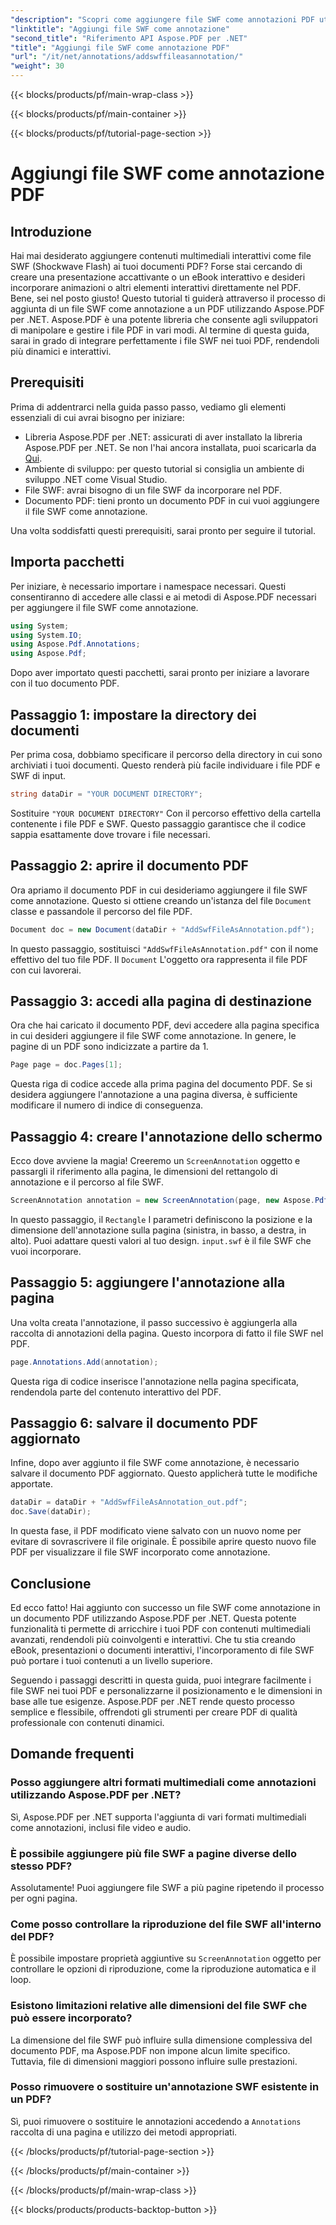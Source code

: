 ```yaml
---
"description": "Scopri come aggiungere file SWF come annotazioni PDF utilizzando Aspose.PDF per .NET. Arricchisci i tuoi PDF con contenuti multimediali interattivi con questo tutorial dettagliato."
"linktitle": "Aggiungi file SWF come annotazione"
"second_title": "Riferimento API Aspose.PDF per .NET"
"title": "Aggiungi file SWF come annotazione PDF"
"url": "/it/net/annotations/addswffileasannotation/"
"weight": 30
---
```


{{< blocks/products/pf/main-wrap-class >}}

{{< blocks/products/pf/main-container >}}

{{< blocks/products/pf/tutorial-page-section >}}

# Aggiungi file SWF come annotazione PDF

## Introduzione

Hai mai desiderato aggiungere contenuti multimediali interattivi come file SWF (Shockwave Flash) ai tuoi documenti PDF? Forse stai cercando di creare una presentazione accattivante o un eBook interattivo e desideri incorporare animazioni o altri elementi interattivi direttamente nel PDF. Bene, sei nel posto giusto! Questo tutorial ti guiderà attraverso il processo di aggiunta di un file SWF come annotazione a un PDF utilizzando Aspose.PDF per .NET. Aspose.PDF è una potente libreria che consente agli sviluppatori di manipolare e gestire i file PDF in vari modi. Al termine di questa guida, sarai in grado di integrare perfettamente i file SWF nei tuoi PDF, rendendoli più dinamici e interattivi.

## Prerequisiti

Prima di addentrarci nella guida passo passo, vediamo gli elementi essenziali di cui avrai bisogno per iniziare:

- Libreria Aspose.PDF per .NET: assicurati di aver installato la libreria Aspose.PDF per .NET. Se non l'hai ancora installata, puoi scaricarla da [Qui](https://releases.aspose.com/pdf/net/).
- Ambiente di sviluppo: per questo tutorial si consiglia un ambiente di sviluppo .NET come Visual Studio.
- File SWF: avrai bisogno di un file SWF da incorporare nel PDF.
- Documento PDF: tieni pronto un documento PDF in cui vuoi aggiungere il file SWF come annotazione.

Una volta soddisfatti questi prerequisiti, sarai pronto per seguire il tutorial.

## Importa pacchetti

Per iniziare, è necessario importare i namespace necessari. Questi consentiranno di accedere alle classi e ai metodi di Aspose.PDF necessari per aggiungere il file SWF come annotazione.

```csharp
using System;
using System.IO;
using Aspose.Pdf.Annotations;
using Aspose.Pdf;
```

Dopo aver importato questi pacchetti, sarai pronto per iniziare a lavorare con il tuo documento PDF.

## Passaggio 1: impostare la directory dei documenti

Per prima cosa, dobbiamo specificare il percorso della directory in cui sono archiviati i tuoi documenti. Questo renderà più facile individuare i file PDF e SWF di input.

```csharp
string dataDir = "YOUR DOCUMENT DIRECTORY";
```

Sostituire `"YOUR DOCUMENT DIRECTORY"` Con il percorso effettivo della cartella contenente i file PDF e SWF. Questo passaggio garantisce che il codice sappia esattamente dove trovare i file necessari.

## Passaggio 2: aprire il documento PDF

Ora apriamo il documento PDF in cui desideriamo aggiungere il file SWF come annotazione. Questo si ottiene creando un'istanza del file `Document` classe e passandole il percorso del file PDF.

```csharp
Document doc = new Document(dataDir + "AddSwfFileAsAnnotation.pdf");
```

In questo passaggio, sostituisci `"AddSwfFileAsAnnotation.pdf"` con il nome effettivo del tuo file PDF. Il `Document` L'oggetto ora rappresenta il file PDF con cui lavorerai.

## Passaggio 3: accedi alla pagina di destinazione

Ora che hai caricato il documento PDF, devi accedere alla pagina specifica in cui desideri aggiungere il file SWF come annotazione. In genere, le pagine di un PDF sono indicizzate a partire da 1.

```csharp
Page page = doc.Pages[1];
```

Questa riga di codice accede alla prima pagina del documento PDF. Se si desidera aggiungere l'annotazione a una pagina diversa, è sufficiente modificare il numero di indice di conseguenza.

## Passaggio 4: creare l'annotazione dello schermo

Ecco dove avviene la magia! Creeremo un `ScreenAnnotation` oggetto e passargli il riferimento alla pagina, le dimensioni del rettangolo di annotazione e il percorso al file SWF.

```csharp
ScreenAnnotation annotation = new ScreenAnnotation(page, new Aspose.Pdf.Rectangle(0, 400, 600, 700), dataDir + "input.swf");
```

In questo passaggio, il `Rectangle` I parametri definiscono la posizione e la dimensione dell'annotazione sulla pagina (sinistra, in basso, a destra, in alto). Puoi adattare questi valori al tuo design. `input.swf` è il file SWF che vuoi incorporare.

## Passaggio 5: aggiungere l'annotazione alla pagina

Una volta creata l'annotazione, il passo successivo è aggiungerla alla raccolta di annotazioni della pagina. Questo incorpora di fatto il file SWF nel PDF.

```csharp
page.Annotations.Add(annotation);
```

Questa riga di codice inserisce l'annotazione nella pagina specificata, rendendola parte del contenuto interattivo del PDF.

## Passaggio 6: salvare il documento PDF aggiornato

Infine, dopo aver aggiunto il file SWF come annotazione, è necessario salvare il documento PDF aggiornato. Questo applicherà tutte le modifiche apportate.

```csharp
dataDir = dataDir + "AddSwfFileAsAnnotation_out.pdf";
doc.Save(dataDir);
```

In questa fase, il PDF modificato viene salvato con un nuovo nome per evitare di sovrascrivere il file originale. È possibile aprire questo nuovo file PDF per visualizzare il file SWF incorporato come annotazione.

## Conclusione

Ed ecco fatto! Hai aggiunto con successo un file SWF come annotazione in un documento PDF utilizzando Aspose.PDF per .NET. Questa potente funzionalità ti permette di arricchire i tuoi PDF con contenuti multimediali avanzati, rendendoli più coinvolgenti e interattivi. Che tu stia creando eBook, presentazioni o documenti interattivi, l'incorporamento di file SWF può portare i tuoi contenuti a un livello superiore.

Seguendo i passaggi descritti in questa guida, puoi integrare facilmente i file SWF nei tuoi PDF e personalizzarne il posizionamento e le dimensioni in base alle tue esigenze. Aspose.PDF per .NET rende questo processo semplice e flessibile, offrendoti gli strumenti per creare PDF di qualità professionale con contenuti dinamici.

## Domande frequenti

### Posso aggiungere altri formati multimediali come annotazioni utilizzando Aspose.PDF per .NET?
Sì, Aspose.PDF per .NET supporta l'aggiunta di vari formati multimediali come annotazioni, inclusi file video e audio.

### È possibile aggiungere più file SWF a pagine diverse dello stesso PDF?
Assolutamente! Puoi aggiungere file SWF a più pagine ripetendo il processo per ogni pagina.

### Come posso controllare la riproduzione del file SWF all'interno del PDF?
È possibile impostare proprietà aggiuntive su `ScreenAnnotation` oggetto per controllare le opzioni di riproduzione, come la riproduzione automatica e il loop.

### Esistono limitazioni relative alle dimensioni del file SWF che può essere incorporato?
La dimensione del file SWF può influire sulla dimensione complessiva del documento PDF, ma Aspose.PDF non impone alcun limite specifico. Tuttavia, file di dimensioni maggiori possono influire sulle prestazioni.

### Posso rimuovere o sostituire un'annotazione SWF esistente in un PDF?
Sì, puoi rimuovere o sostituire le annotazioni accedendo a `Annotations` raccolta di una pagina e utilizzo dei metodi appropriati.

{{< /blocks/products/pf/tutorial-page-section >}}

{{< /blocks/products/pf/main-container >}}

{{< /blocks/products/pf/main-wrap-class >}}

{{< blocks/products/products-backtop-button >}}